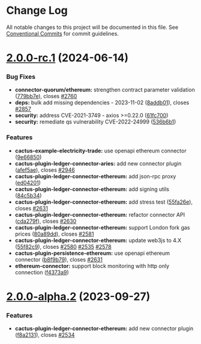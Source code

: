 # Change Log

All notable changes to this project will be documented in this file.
See [Conventional Commits](https://conventionalcommits.org) for commit guidelines.

# [2.0.0-rc.1](https://github.com/hyperledger/cacti/compare/v2.0.0-alpha.2...v2.0.0-rc.1) (2024-06-14)

### Bug Fixes

* **connector-quorum/ethereum:** strengthen contract parameter validation ([779bb7e](https://github.com/hyperledger/cacti/commit/779bb7e24b06352bad64c96eab3b24c0961d1381)), closes [#2760](https://github.com/hyperledger/cacti/issues/2760)
* **deps:** bulk add missing dependencies - 2023-11-02 ([8addb01](https://github.com/hyperledger/cacti/commit/8addb018b6d124d54d9d948bbaeba6ea33b67153)), closes [#2857](https://github.com/hyperledger/cacti/issues/2857)
* **security:** address CVE-2021-3749 - axios >=0.22.0 ([61fc700](https://github.com/hyperledger/cacti/commit/61fc7001b1dd0849ab1d9bcab08e2475c695adae))
* **security:** remediate qs vulnerability CVE-2022-24999 ([536b6b1](https://github.com/hyperledger/cacti/commit/536b6b1b7ab9014ebcd6b162e1a467e78b52afdd))

### Features

* **cactus-example-electricity-trade:** use openapi ethereum connector ([9e66850](https://github.com/hyperledger/cacti/commit/9e66850438c97883a8999c3def36e807bfbb1a76))
* **cactus-plugin-ledger-connector-aries:** add new connector plugin ([afef5ae](https://github.com/hyperledger/cacti/commit/afef5ae3e2f36bf7f25928ee75f82bc4800b3172)), closes [#2946](https://github.com/hyperledger/cacti/issues/2946)
* **cactus-plugin-ledger-connector-ethereum:** add json-rpc proxy ([ed04201](https://github.com/hyperledger/cacti/commit/ed04201671bdb614549e995b3d88cc2cae218e56))
* **cactus-plugin-ledger-connector-ethereum:** add signing utils ([84c5b34](https://github.com/hyperledger/cacti/commit/84c5b34afa73b4f906e413c4d5dd3ff46a1dd7a8))
* **cactus-plugin-ledger-connector-ethereum:** add stress test ([55fa26e](https://github.com/hyperledger/cacti/commit/55fa26ef41d405b26da02b099418da5fa281c78f)), closes [#2631](https://github.com/hyperledger/cacti/issues/2631)
* **cactus-plugin-ledger-connector-ethereum:** refactor connector API ([cda279f](https://github.com/hyperledger/cacti/commit/cda279fb0009a4d5756c461024ad88f525bfe946)), closes [#2630](https://github.com/hyperledger/cacti/issues/2630)
* **cactus-plugin-ledger-connector-ethereum:** support London fork gas prices ([80a89dd](https://github.com/hyperledger/cacti/commit/80a89dd95d51bdc604392dbe96ab27d233b116a4)), closes [#2581](https://github.com/hyperledger/cacti/issues/2581)
* **cactus-plugin-ledger-connector-ethereum:** update web3js to 4.X ([55f82c9](https://github.com/hyperledger/cacti/commit/55f82c9568b3e875de4f3ceb89a828f8b23d65be)), closes [#2580](https://github.com/hyperledger/cacti/issues/2580) [#2535](https://github.com/hyperledger/cacti/issues/2535) [#2578](https://github.com/hyperledger/cacti/issues/2578)
* **cactus-plugin-persistence-ethereum:** use openapi ethereum connector ([b8f9b79](https://github.com/hyperledger/cacti/commit/b8f9b79daa7a97cbd75325eba00c7458bfed5ce5)), closes [#2631](https://github.com/hyperledger/cacti/issues/2631)
* **ethereum-connector:** support block monitoring with http only connection ([f4373a9](https://github.com/hyperledger/cacti/commit/f4373a90020cbc8bfbc16da6c32babe627e7d4ae))

# [2.0.0-alpha.2](https://github.com/hyperledger/cacti/compare/v2.0.0-alpha.1...v2.0.0-alpha.2) (2023-09-27)

### Features

* **cactus-plugin-ledger-connector-ethereum:** add new connector plugin ([f8a2131](https://github.com/hyperledger/cacti/commit/f8a2131e9fc0ea05c1c1c8863489a43a74f019ae)), closes [#2534](https://github.com/hyperledger/cacti/issues/2534)
